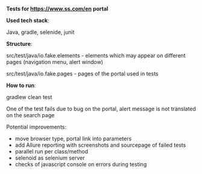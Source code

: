 **Tests for https://www.ss.com/en portal**

**Used tech stack**: 

Java, gradle, selenide, junit

**Structure**:

src/test/java/io.fake.elements - elements which may appear on different pages (navigation menu, alert window)

src/test/java/io.fake.pages - pages of the portal used in tests

**How to run**:

gradlew clean test

One of the test fails due to bug on the portal, alert message is not translated on the search page

Potential improvements: 
- move browser type, portal link into parameters
- add Allure reporting with screenshots and sourcepage of failed tests
- parallel run per class/method
- selenoid as selenium server
- checks of javascript console on errors during testing
